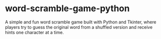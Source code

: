 # word-scramble-game-python
A simple and fun word scramble game built with Python and Tkinter, where players try to guess the original word from a shuffled version and receive hints one character at a time.
